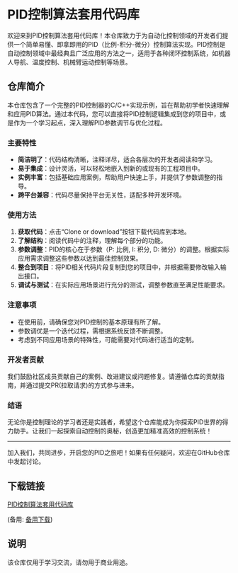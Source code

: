 # PID控制算法套用代码库

欢迎来到PID控制算法套用代码库！本仓库致力于为自动化控制领域的开发者们提供一个简单易懂、即拿即用的PID（比例-积分-微分）控制算法实现。PID控制是自动控制领域中最经典且广泛应用的方法之一，适用于各种闭环控制系统，如机器人导航、温度控制、机械臂运动控制等场景。

## 仓库简介

本仓库包含了一个完整的PID控制器的C/C++实现示例，旨在帮助初学者快速理解和应用PID算法。通过本代码，您可以直接将PID控制逻辑集成到您的项目中，或是作为一个学习起点，深入理解PID参数调节与优化过程。

### 主要特性

- **简洁明了**：代码结构清晰，注释详尽，适合各层次的开发者阅读和学习。
- **易于集成**：设计灵活，可以轻松地嵌入到新的或现有的工程项目中。
- **实例丰富**：包括基础应用案例，帮助用户快速上手，并提供了参数调整的指导。
- **跨平台兼容**：代码尽量保持平台无关性，适配多种开发环境。

### 使用方法

1. **获取代码**：点击“Clone or download”按钮下载代码库到本地。
2. **了解结构**：阅读代码中的注释，理解每个部分的功能。
3. **参数调整**：PID的核心在于参数（P: 比例, I: 积分, D: 微分）的调整。根据实际应用需求调整这些参数以达到最佳控制效果。
4. **整合到项目**：将PID相关代码片段复制到您的项目中，并根据需要修改输入输出接口。
5. **调试与测试**：在实际应用场景进行充分的测试，调整参数直至满足性能要求。

### 注意事项

- 在使用前，请确保您对PID控制的基本原理有所了解。
- 参数调优是一个迭代过程，需根据系统反馈不断调整。
- 考虑到不同应用场景的特殊性，可能需要对代码进行适当的定制。

### 开发者贡献

我们鼓励社区成员贡献自己的案例、改进建议或问题修复。请遵循仓库的贡献指南，并通过提交PR(拉取请求)的方式参与进来。

### 结语

无论你是控制理论的学习者还是实践者，希望这个仓库能成为你探索PID世界的得力助手。让我们一起探索自动控制的奥秘，创造更加精准高效的控制系统！

---

加入我们，共同进步，开启您的PID之旅吧！如果有任何疑问，欢迎在GitHub仓库中发起讨论。

## 下载链接
[PID控制算法套用代码库](https://pan.quark.cn/s/6a4faba6eb2c) 

(备用: [备用下载](https://pan.baidu.com/s/1a7N2yBDIclcjJgnzXnr44w?pwd=1234))

## 说明

该仓库仅用于学习交流，请勿用于商业用途。
